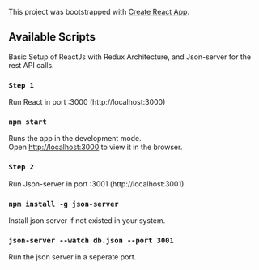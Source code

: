 This project was bootstrapped with [Create React App](https://github.com/facebook/create-react-app).

## Available Scripts

Basic Setup of ReactJs with Redux Architecture, and Json-server for the rest API calls.

### `Step 1`
Run React in port :3000 (http://localhost:3000)

### `npm start`

Runs the app in the development mode.<br>
Open [http://localhost:3000](http://localhost:3000) to view it in the browser.

### `Step 2`
Run Json-server in port :3001 (http://localhost:3001)

### `npm install -g json-server` 
Install json server if not existed in your system.

### `json-server --watch db.json --port 3001`
Run the json server in a seperate port.






